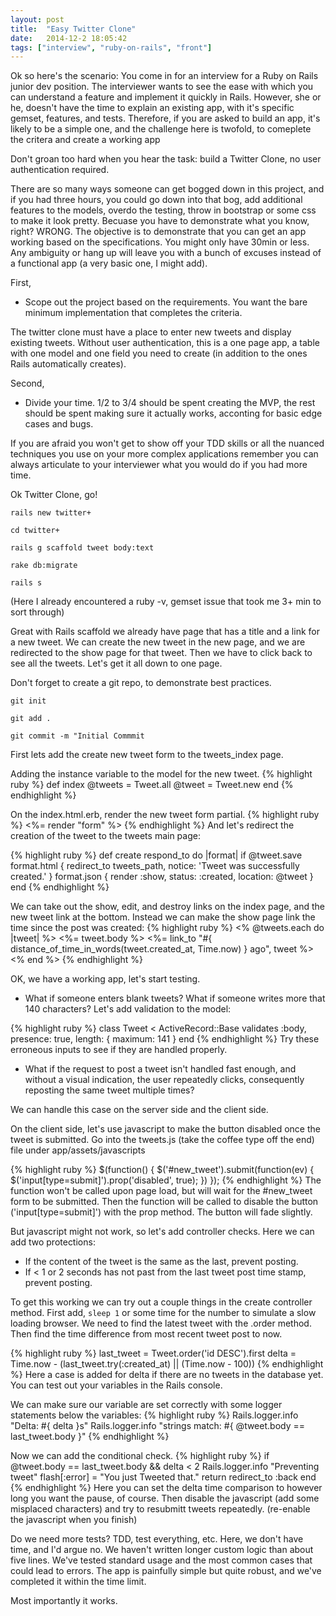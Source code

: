 ```yaml
---
layout: post
title:  "Easy Twitter Clone"
date:   2014-12-2 18:05:42
tags: ["interview", "ruby-on-rails", "front"]
---
```

Ok so here's the scenario: You come in for an interview for a Ruby on Rails junior dev position. The interviewer wants to
see the ease with which you can understand a feature and implement it quickly in Rails. However, she or he, doesn't have the time to explain an existing app, with it's specific gemset, features, and tests. Therefore, if you are asked to build an app, it's likely to be a simple one, and the challenge here is twofold, to comeplete the critera and create a working app

Don't groan too hard when you hear the task:
build a Twitter Clone,
no user authentication required.

There are so many ways someone can get bogged down in this project, and if you had three hours, you could go down into that bog, add additional features to the models, overdo the testing, throw in bootstrap or some css to make it look pretty.
Becuase you have to demonstrate what you know, right? WRONG. The objective is to demonstrate that you can get an app working based on the specifications. You might only have 30min or less. Any ambiguity or hang up will leave you with a bunch of excuses instead of a functional app (a very basic one, I might add).

First,

* Scope out the project based on the requirements. You want the bare minimum implementation that completes the criteria.

The twitter clone must have a place to enter new tweets and display existing tweets. Without user authentication, this is a one page app, a table with one model and one field you need to create (in addition to the ones Rails automatically creates).

Second,

* Divide your time. 1/2 to 3/4 should be spent creating the MVP, the rest should be spent making sure it actually works, acconting for basic edge cases and bugs.

If you are afraid you won't get to show off your TDD skills or all the nuanced techniques you use on your more complex applications remember you can always articulate to your interviewer what you would do if you had more time.

Ok Twitter Clone, go!


`rails new twitter+`

`cd twitter+`

`rails g scaffold tweet body:text`

`rake db:migrate`

`rails s`

(Here I already encountered a ruby -v, gemset issue that took me 3+ min to sort through)

Great with Rails scaffold we already have page that has a title and a link for a new tweet.
We can create the new tweet in the new page, and we are redirected to the show page for that tweet.
Then we have to click back to see all the tweets.
Let's get it all down to one page.

Don't forget to create a git repo, to demonstrate best practices.

`git init`

`git add .`

`git commit -m "Initial Commmit`


First lets add the create new tweet form to the tweets_index page.

Adding the instance variable to the model for the new tweet.
{% highlight ruby %}
def index
    @tweets = Tweet.all
    @tweet = Tweet.new
  end
{% endhighlight %}

On the index.html.erb, render the new tweet form partial.
{% highlight ruby %}
<%= render "form" %>
{% endhighlight %}
And let's redirect the creation of the tweet to the tweets main page:

{% highlight ruby %}
def create
respond_to do |format|
      if @tweet.save
        format.html { redirect_to tweets_path, notice: 'Tweet was successfully created.' }
        format.json { render :show, status: :created, location: @tweet }
end
{% endhighlight %}

We can take out the show, edit, and destroy links on the index page, and the new tweet link at the bottom. Instead we can make the show page link the time since the post was created:
{% highlight ruby %}
<% @tweets.each do |tweet| %>
      <tr>
        <td><%= tweet.body %></td>
        <td><%= link_to "#{ distance_of_time_in_words(tweet.created_at, Time.now) } ago", tweet %></td>
      </tr>
    <% end %>
{% endhighlight %}

OK, we have a working app, let's start testing.

* What if someone enters blank tweets? What if someone writes more that 140 characters?
Let's add validation to the model:

{% highlight ruby %}
class Tweet < ActiveRecord::Base
  validates :body, presence: true, length: { maximum: 141 }
end
{% endhighlight %}
Try these erroneous inputs to see if they are handled properly.

* What if the request to post a tweet isn't handled fast enough, and without a visual indication, the user repeatedly clicks, consequently reposting the same tweet multiple times?

We can handle this case on the server side and the client side.

On the client side, let's use javascript to make the button disabled once the tweet is submitted.
Go into the tweets.js (take the coffee type off the end) file under app/assets/javascripts

{% highlight ruby %}
$(function() {
   $('#new_tweet').submit(function(ev) {
    $('input[type=submit]').prop('disabled', true);
  })
});
{% endhighlight %}
The function won't be called upon page load, but will wait for the #new_tweet form to be submitted. Then the function will be called to disable the button ('input[type=submit]') with the prop method. The button will fade slightly.


But javascript might not work, so let's add controller checks.
Here we can add two protections:

* If the content of the tweet is the same as the last, prevent posting.
* If < 1 or 2 seconds has not past from the last tweet post time stamp, prevent posting.

To get this working we can try out a couple things in the create controller method.
First add, `sleep 1` or some time for the number to simulate a slow loading browser.
We need to find the latest tweet with the .order method.
Then find the time difference from most recent tweet post to now.

{% highlight ruby %}
last_tweet = Tweet.order('id DESC').first
delta = Time.now - (last_tweet.try(:created_at) || (Time.now - 100))
{% endhighlight %}
Here a case is added for delta if there are no tweets in the database yet.
You can test out your variables in the Rails console.

We can make sure our variable are set correctly with some logger statements below the variables:
{% highlight ruby %}
Rails.logger.info "Delta: #{ delta }s"
Rails.logger.info "strings match: #{ @tweet.body == last_tweet.body }"
{% endhighlight %}

Now we can add the conditional check.
{% highlight ruby %}
if @tweet.body == last_tweet.body && delta < 2
  Rails.logger.info "Preventing tweet"
  flash[:error] = "You just Tweeted that."
  return redirect_to :back
end
{% endhighlight %}
Here you can set the delta time comparison to however long you want the pause, of course. Then disable the javascript (add some misplaced characters) and try to resubmitt tweets repeatedly. (re-enable the javascript when you finish)

Do we need more tests? TDD, test everything, etc.
Here, we don't have time, and I'd argue no. We haven't written longer custom logic than about five lines. We've tested standard usage and the most common cases that could lead to errors. The app is painfully simple but quite robust, and we've completed it within the time limit.

Most importantly it works.

